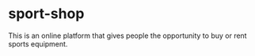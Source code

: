 # sport-shop

This is an online platform that gives people the opportunity to buy or rent sports equipment.
